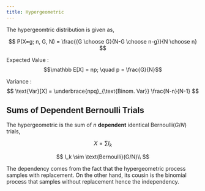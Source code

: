 ```yaml
---
title: Hypergeometric
---
```


The hypergeomtric distribution is given as,

$$
P(X=g; n, G, N) = \frac{{G \choose G}{N-G \choose n-g}}{N \choose n}
$$

Expected Value
: $$\mathbb E[X] = np; \quad p = \frac{G}{N}$$

Variance
: $$ \text{Var}[X] = \underbrace{npq}_{\text{Binom. Var}} \frac{N-n}{N-1} $$

## Sums of Dependent Bernoulli Trials
The hypergeometric is the sum of $n$ **dependent** identical $\text{Bernoulli}(G/N)$ trials,

$$
X = \sum I_k
$$

$$
I_k \sim \text{Bernoulli}(G/N)\\
$$

The dependency comes from the fact that the hypergeometric process samples with replacement. On the other hand, its cousin is the binomial process that samples without replacement hence the independency.